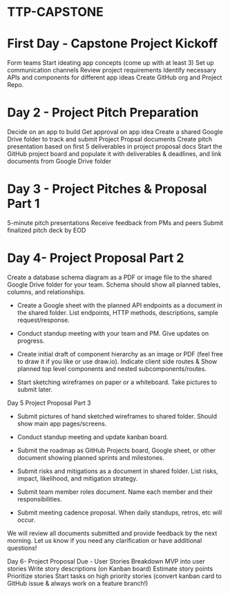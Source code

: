 # TTP-CAPSTONE

# First Day - Capstone Project Kickoff
Form teams
Start ideating app concepts (come up with at least 3)
Set up communication channels
Review project requirements
Identify necessary APIs and components for different app ideas
Create GitHub org and Project Repo.                                                                                                                       
# Day 2 - Project Pitch Preparation
Decide on an app to build
Get approval on app idea
Create a shared Google Drive folder to track and submit Project Propsal documents
Create pitch presentation based on first 5 deliverables in project proposal docs
Start the GitHub project board and populate it with deliverables & deadlines, and link documents from Google Drive folder
# Day 3 - Project Pitches & Proposal Part 1

5-minute pitch presentations
Receive feedback from PMs and peers
Submit finalized pitch deck by EOD
# Day 4- Project Proposal Part 2
Create a database schema diagram as a PDF or image file to the shared Google Drive folder for your team. Schema should show all planned tables, columns, and relationships.

- Create a Google sheet with the planned API endpoints as a document in the shared folder. List endpoints, HTTP methods, descriptions, sample request/response.

 - Conduct standup meeting with your team and PM. Give updates on progress.

- Create initial draft of component hierarchy as an image or PDF (feel free to draw it if you like or use draw.io). Indicate client side routes & Show planned top level components and nested subcomponents/routes.

- Start sketching wireframes on paper or a whiteboard. Take pictures to submit later.

Day 5 Project Proposal Part 3
- Submit pictures of hand sketched wireframes to shared folder. Should show main app pages/screens.

- Conduct standup meeting and update kanban board.

- Submit the roadmap as GitHub Projects board, Google sheet, or other document showing planned sprints and milestones.

- Submit risks and mitigations as a document in shared folder. List risks, impact, likelihood, and mitigation strategy.

- Submit team member roles document. Name each member and their responsibilities.

- Submit meeting cadence proposal. When daily standups, retros, etc will occur.

We will review all documents submitted and provide feedback by the next morning. Let us know if you need any clarification or have additional questions!

Day 6- Project Proposal Due - User Stories
Breakdown MVP into user stories
Write story descriptions (on Kanban board)
Estimate story points
Prioritize stories
Start tasks on high priority stories (convert kanban card to GitHub issue & always work on a feature branch!)


